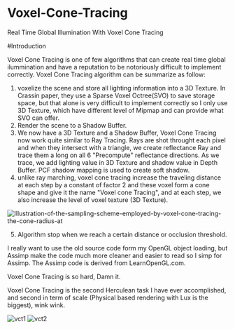 # Voxel-Cone-Tracing

Real Time Global Illumination With Voxel Cone Tracing

#Introduction

Voxel Cone Tracing is one of few algorithms that can create real time global ilummination and have a reputation to be notoriously difficult to implement correctly. Voxel Cone Tracing algorithm can be summarize as follow:
1. voxelize the scene and store all lighting information into a 3D Texture. In Crassin paper, they use a Sparse Voxel Octree(SVO) to save storage space, but that alone is very difficult to implement correctly so I only use 3D Texture, which have different level of Mipmap and can provide what SVO can offer.
2. Render the scene to a Shadow Buffer.
3. We now have a 3D Texture and a Shadow Buffer, Voxel Cone Tracing now work quite similar to Ray Tracing. Rays are shot throught each pixel and when they intersect with a triangle, we create reflectance Ray and trace them a long on all 6 "Precompute" reflectance directions. As we trace, we add lighting value in 3D Texture and shadow value in Depth Buffer. PCF shadow mapping is used to create soft shadow.
4. unlike ray marching, voxel cone tracing increase the traveling distance at each step by a constant of factor 2 and these voxel form a cone shape and give it the name "Voxel cone Tracing", and at each step, we also increase the level of voxel texture (3D Texture).

![Illustration-of-the-sampling-scheme-employed-by-voxel-cone-tracing-the-cone-radius-at](https://user-images.githubusercontent.com/93391908/154071894-e8865967-62da-4857-b2c4-3a2b7d2221de.png)

5. Algorithm stop when we reach a certain distance or occlusion threshold. 

I really want to use the old source code form my OpenGL object loading, but Assimp make the code much more cleaner and easier to read so I simp for Assimp. The Assimp code is derived from LearnOpenGL.com.

Voxel Cone Tracing is so hard, Damn it.

Voxel Cone Tracing is the second Herculean task I have ever accomplished, and second in term of scale (Physical based rendering with Lux is the biggest), wink wink.


![vct1](https://user-images.githubusercontent.com/93391908/151729015-72fd47c6-2511-4daa-bc71-6314f122057e.png)
![vct2](https://user-images.githubusercontent.com/93391908/151729020-1ddbf8c4-a46e-4094-93a7-88aff041c7b6.png)
